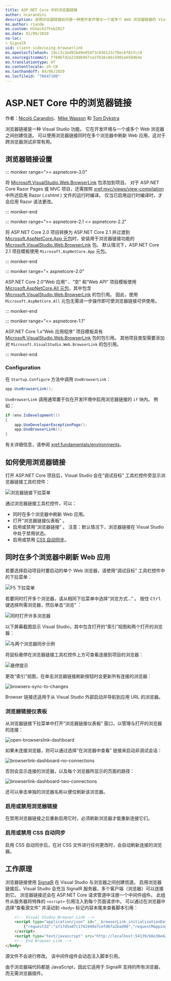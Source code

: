 ```yaml
---
title: ASP.NET Core 中的浏览器链接
author: ncarandini
description: 说明浏览器链接如何是一种使开发环境与一个或多个 Web 浏览器链接的 Visual Studio 功能。
ms.author: riande
ms.custom: H1Hack27Feb2017
ms.date: 01/09/2020
no-loc:
- SignalR
uid: client-side/using-browserlink
ms.openlocfilehash: 19cc3c2ed91bd9e05df3c036123c78ecbf81fcc0
ms.sourcegitcommit: f7886fd2e219db9d7ce27b16c0dc5901e658d64e
ms.translationtype: HT
ms.contentlocale: zh-CN
ms.lasthandoff: 04/06/2020
ms.locfileid: "78647100"
---
```

# <a name="browser-link-in-aspnet-core"></a>ASP.NET Core 中的浏览器链接

作者：[Nicolò Carandini](https://github.com/ncarandini)、[Mike Wasson](https://github.com/MikeWasson) 和 [Tom Dykstra](https://github.com/tdykstra)

浏览器链接是一种 Visual Studio 功能。 它在开发环境与一个或多个 Web 浏览器之间创建信道。 可以使用浏览器链接同时在多个浏览器中刷新 Web 应用，这对于跨浏览器测试非常有用。

## <a name="browser-link-setup"></a>浏览器链接设置

::: moniker range=">= aspnetcore-3.0"

将 [Microsoft.VisualStudio.Web.BrowserLink](https://www.nuget.org/packages/Microsoft.VisualStudio.Web.BrowserLink/) 包添加到项目。 对于 ASP.NET Core Razor Pages 或 MVC 项目，还需按照 <xref:mvc/views/view-compilation> 中所述启用 Razor (.cshtml  ) 文件的运行时编译。 仅当已启用运行时编译时，才会应用 Razor 语法更改。

::: moniker-end

::: moniker range=">= aspnetcore-2.1 <= aspnetcore-2.2"

将 ASP.NET Core 2.0 项目转换为 ASP.NET Core 2.1 并过渡到 [Microsoft.AspNetCore.App 元包](xref:fundamentals/metapackage-app)时，安装用于浏览器链接功能的 [Microsoft.VisualStudio.Web.BrowserLink](https://www.nuget.org/packages/Microsoft.VisualStudio.Web.BrowserLink/) 包。 默认情况下，ASP.NET Core 2.1 项目模板使用 `Microsoft.AspNetCore.App` 元包。

::: moniker-end

::: moniker range="= aspnetcore-2.0"

ASP.NET Core 2.0“Web 应用”  、“空”  和“Web API”  项目模板使用 [Microsoft.AspNetCore.All 元包](xref:fundamentals/metapackage)，其中包含 [Microsoft.VisualStudio.Web.BrowserLink](https://www.nuget.org/packages/Microsoft.VisualStudio.Web.BrowserLink/) 的包引用。 因此，使用 `Microsoft.AspNetCore.All` 元包无需进一步操作即可使浏览器链接可供使用。

::: moniker-end

::: moniker range="<= aspnetcore-1.1"

ASP.NET Core 1.x“Web 应用程序”  项目模板具有 [Microsoft.VisualStudio.Web.BrowserLink](https://www.nuget.org/packages/Microsoft.VisualStudio.Web.BrowserLink/) 包的包引用。 其他项目类型需要添加对 `Microsoft.VisualStudio.Web.BrowserLink` 的包引用。

::: moniker-end

### <a name="configuration"></a>Configuration

在 `Startup.Configure` 方法中调用 `UseBrowserLink`：

```csharp
app.UseBrowserLink();
```

`UseBrowserLink` 调用通常置于仅在开发环境中启用浏览器链接的 `if` 块内。 例如：

```csharp
if (env.IsDevelopment())
{
    app.UseDeveloperExceptionPage();
    app.UseBrowserLink();
}
```

有关详细信息，请参阅 <xref:fundamentals/environments>。

## <a name="how-to-use-browser-link"></a>如何使用浏览器链接

打开 ASP.NET Core 项目后，Visual Studio 会在“调试目标”  工具栏控件旁显示浏览器链接工具栏控件：

![浏览器链接下拉菜单](using-browserlink/_static/browserLink-dropdown-menu.png)

通过浏览器链接工具栏控件，可以：

* 同时在多个浏览器中刷新 Web 应用。
* 打开“浏览器链接仪表板”  。
* 启用或禁用“浏览器链接”  。 注意：默认情况下，浏览器链接在 Visual Studio 中处于禁用状态。
* 启用或禁用 [CSS 自动同步](#enable-or-disable-css-auto-sync)。

## <a name="refresh-the-web-app-in-several-browsers-at-once"></a>同时在多个浏览器中刷新 Web 应用

若要选择启动项目时要启动的单个 Web 浏览器，请使用“调试目标”  工具栏控件中的下拉菜单：

![F5 下拉菜单](using-browserlink/_static/debug-target-dropdown-menu.png)

若要同时打开多个浏览器，请从相同下拉菜单中选择“浏览方式...”  。 按住 <kbd>Ctrl</kbd> 键选择所需浏览器，然后单击“浏览”  ：

![同时打开许多浏览器](using-browserlink/_static/open-many-browsers-at-once.png)

以下屏幕截图显示 Visual Studio，其中包含打开的“索引”视图和两个打开的浏览器：

![与两个浏览器同步示例](using-browserlink/_static/sync-with-two-browsers-example.png)

将鼠标悬停在浏览器链接工具栏控件上方可查看连接到项目的浏览器：

![悬停提示](using-browserlink/_static/hoover-tip.png)

更改“索引”视图，在单击浏览器链接刷新按钮时会更新所有连接的浏览器：

![browsers-sync-to-changes](using-browserlink/_static/browsers-sync-to-changes.png)

Browser 链接还适用于从 Visual Studio 外部启动并导航到应用 URL 的浏览器。

### <a name="the-browser-link-dashboard"></a>浏览器链接仪表板

从浏览器链接下拉菜单中打开“浏览器链接仪表板”  窗口，以管理与打开的浏览器的连接：

![open-browserslink-dashboard](using-browserlink/_static/open-browserlink-dashboard.png)

如果未连接浏览器，则可以通过选择“在浏览器中查看”  链接来启动非调试会话：

![browserlink-dashboard-no-connections](using-browserlink/_static/browserlink-dashboard-no-connections.png)

否则会显示连接的浏览器，以及每个浏览器所显示的页面的路径：

![browserlink-dashboard-two-connections](using-browserlink/_static/browserlink-dashboard-two-connections.png)

还可以单击单独的浏览器名称以便仅刷新该浏览器。

### <a name="enable-or-disable-browser-link"></a>启用或禁用浏览器链接

在禁用浏览器链接之后重新启用它时，必须刷新浏览器才能重新连接它们。

### <a name="enable-or-disable-css-auto-sync"></a>启用或禁用 CSS 自动同步

启用 CSS 自动同步后，在对 CSS 文件进行任何更改时，会自动刷新连接的浏览器。

## <a name="how-it-works"></a>工作原理

浏览器链接使用 [SignalR](xref:signalr/introduction) 在 Visual Studio 与浏览器之间创建信道。 启用浏览器链接后，Visual Studio 会充当 SignalR 服务器，多个客户端（浏览器）可以连接到它。 浏览器链接还会在 ASP.NET Core 请求管道中注册一个中间件组件。 此组件从服务器将特殊的 `<script>` 引用注入到每个页面请求中。 可以通过在浏览器中选择“查看源文件”  并滚动到 `<body>` 标记内容末尾来查看脚本引用：

```html
    <!-- Visual Studio Browser Link -->
    <script type="application/json" id="__browserLink_initializationData">
        {"requestId":"a717d5a07c1741949a7cefd6fa2bad08","requestMappingFromServer":false}
    </script>
    <script type="text/javascript" src="http://localhost:54139/b6e36e429d034f578ebccd6a79bf19bf/browserLink" async="async"></script>
    <!-- End Browser Link -->
</body>
```

源文件不会进行修改。 该中间件组件会动态注入脚本引用。

由于浏览器端代码都是 JavaScript，因此它适用于 SignalR 支持的所有浏览器，而无需浏览器插件。
